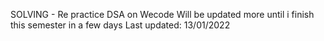 

SOLVING - Re practice DSA on Wecode
Will be updated more until i finish this semester in a few days
Last updated: 13/01/2022
                                                                                                                        

